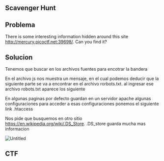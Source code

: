 ## **Scavenger Hunt**

## Problema

There is some interesting information hidden around this site http://mercury.picoctf.net:39698/. Can you find it?

## Solucion

Tenemos que buscar en los archivos fuentes para encotrar la bandera



En el archivo js nos muestra un mensaje, en el cual podemos deducir que la siguiente parte se va a encontrar en el archivo rorbots.txt. al ingresar ese archivo robots.txt aparece los siguiente



En algunas paginas por defecto guardan en un servidor apache algunas configuraciones para acceder a esas configuraciones ponemos el siguiente link .htaccess

Nos pide que busquemos en otro sitio https://en.wikipedia.org/wiki/.DS_Store. .DS_store guarda mucha mas informacion

![Untitled](https://prod-files-secure.s3.us-west-2.amazonaws.com/60379833-0249-4197-949e-08a049895cd7/c7fd27ec-2b87-4899-906b-976271d45aea/Untitled.png)

## CTF